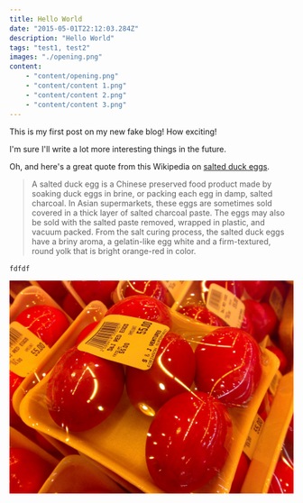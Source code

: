```yaml
---
title: Hello World
date: "2015-05-01T22:12:03.284Z"
description: "Hello World"
tags: "test1, test2"
images: "./opening.png"
content: 
    - "content/opening.png"
    - "content/content 1.png"
    - "content/content 2.png"
    - "content/content 3.png"
---
```


This is my first post on my new fake blog! How exciting!

I'm sure I'll write a lot more interesting things in the future.

Oh, and here's a great quote from this Wikipedia on
[salted duck eggs](https://en.wikipedia.org/wiki/Salted_duck_egg).

> A salted duck egg is a Chinese preserved food product made by soaking duck
> eggs in brine, or packing each egg in damp, salted charcoal. In Asian
> supermarkets, these eggs are sometimes sold covered in a thick layer of salted
> charcoal paste. The eggs may also be sold with the salted paste removed,
> wrapped in plastic, and vacuum packed. From the salt curing process, the
> salted duck eggs have a briny aroma, a gelatin-like egg white and a
> firm-textured, round yolk that is bright orange-red in color.

```php
fdfdf
```


![Chinese Salty Egg](./salty_egg.jpg)
